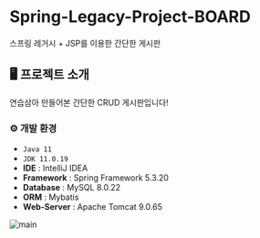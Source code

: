 # Spring-Legacy-Project-BOARD
스프링 레거시 + JSP를 이용한 간단한 게시판


## 🖥️ 프로젝트 소개
연습삼아 만들어본 간단한 CRUD 게시판입니다!
<br>

### ⚙️ 개발 환경
- `Java 11`
- `JDK 11.0.19`
- **IDE** : IntelliJ IDEA
- **Framework** : Spring Framework 5.3.20
- **Database** : MySQL 8.0.22
- **ORM** : Mybatis
- **Web-Server** : Apache Tomcat 9.0.65

![main](https://github.com/Ryuintae/SpringBoard/assets/101119025/d355b77c-764c-46ef-90b0-3aeb357f4bdf)
